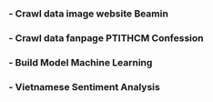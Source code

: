 ### - Crawl data image website Beamin

### - Crawl data fanpage PTITHCM Confession 

### - Build Model Machine Learning 

### - Vietnamese Sentiment Analysis

